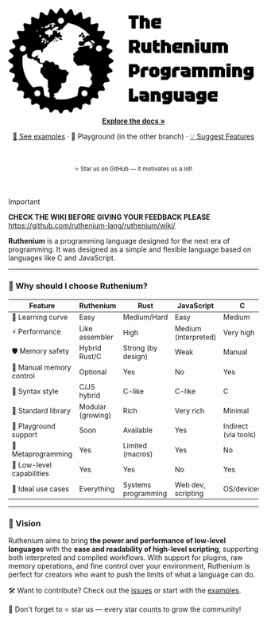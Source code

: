 <div align="center">
   <img src="assets/image/rpl_logo.png">
   <br />
   <a href="https://github.com/ruthenium-lang/ruthenium/wiki/">
      <b>Explore the docs »</b>
   </a>
   <br/>

   <a href="https://github.com/ruthenium-lang/ruthenium/wiki/Examples">📖 See examples</a>
   ·
   🧪 Playground (in the other branch)
   ·
   <a href="https://github.com/ruthenium-lang/ruthenium/issues">💡 Suggest Features</a>

   <br /><br />
   <sup>⭐ Star us on GitHub — it motivates us a lot!</sup>
</div>

<br />

> [!IMPORTANT]
> **CHECK THE WIKI BEFORE GIVING YOUR FEEDBACK PLEASE**<br />
> https://github.com/ruthenium-lang/ruthenium/wiki/

**Ruthenium** is a programming language designed for the next era of programming. It was
designed as a simple and flexible language based on languages like C and JavaScript.

---

### 🤔 Why should I choose Ruthenium?

| Feature                    | Ruthenium          | Rust             | JavaScript        | C                  |
|----------------------------|--------------------|------------------|-------------------|--------------------|
| 🧠 Learning curve          | Easy               | Medium/Hard      | Easy              | Medium             |
| ⚡ Performance              | Like assembler     | High             | Medium (interpreted) | Very high       |
| 🛡️ Memory safety           | Hybrid Rust/C      | Strong (by design)| Weak              | Manual             |
| 🔧 Manual memory control   | Optional           | Yes              | No                | Yes                |
| 🔄 Syntax style            | C/JS hybrid        | C-like           | C-like            | C                  |
| 🧰 Standard library        | Modular (growing)  | Rich             | Very rich         | Minimal            |
| 🧪 Playground support      | Soon               | Available        | Yes               | Indirect (via tools)|
| 🧩 Metaprogramming         | Yes                | Limited (macros) | Yes               | No                 |
| 🔨 Low-level capabilities  | Yes                | Yes              | No                | Yes                |
| 🚀 Ideal use cases         | Everything | Systems programming | Web dev, scripting | OS/devices      |

---

### 🚀 Vision

Ruthenium aims to bring **the power and performance of low-level languages** with the **ease and readability of high-level scripting**, supporting both interpreted and compiled workflows. With support for plugins, raw memory operations, and fine control over your environment, Ruthenium is perfect for creators who want to push the limits of what a language can do.


🛠️ Want to contribute? Check out the [issues](https://github.com/ruthenium-lang/ruthenium/issues) or start with the [examples](https://github.com/ruthenium-lang/ruthenium/wiki/Examples).

📌 Don't forget to ⭐ star us — every star counts to grow the community!
